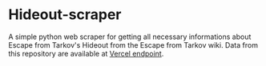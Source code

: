 # Hideout-scraper

A simple python web scraper for getting all necessary informations about Escape from Tarkov's Hideout from the Escape from Tarkov wiki. Data from this repository are available at [Vercel endpoint](https://hideout-scraper.vercel.app/hideout_zones.json).

